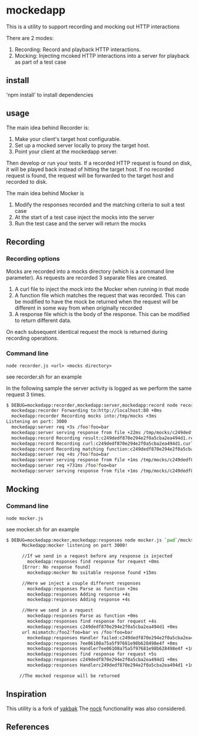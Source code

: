 # mockedapp

This is a utility to support recording and mocking out HTTP interactions

There are 2 modes:

1. Recording: Record and playback HTTP interactions.
2. Mocking: Injecting mcoked HTTP interactions into a server for playback as part of a test case

## install

'npm install' to install dependencies

## usage

The main idea behind Recorder is:

1. Make your client's target host configurable.
2. Set up a mocked server locally to proxy the target host.
3. Point your client at the mockedapp server.

Then develop or run your tests. If a recorded HTTP request is found on disk, it will be played back instead of hitting the target host. If no recorded request is found, the request will be forwarded to the target host and recorded to disk.

The main idea behind Mocker is

1. Modify the responses recorded and the matching criteria to suit a test case
2. At the start of a test case inject the mocks into the server
3. Run the test case and the server will return the mocks

## Recording

### Recording options

Mocks are recorded into a mocks directory (which is a command line parameter).
As requests are recorded 3 separate files are created.

1. A curl file to inject the mock into the Mocker when running in that mode
2. A function file which matches the request that was recorded.  This can be modified to have the mock be returned when the request will be different in some way from when originally recorded
3. A response file which is the body of the response. This can be modified to return different data.

On each subsequent identical request the mock is returned during recording operations.

### Command line

`node recorder.js <url> <mocks directory>`

see recorder.sh for an example

In the following sample the server activity is logged as we perform the same request 3 times.

``` bash
$ DEBUG=mockedapp:recorder,mockedapp:server,mockedapp:record node recorder.js http://localhost:80 /tmp/mocks
  mockedapp:recorder Forwarding to:http://localhost:80 +0ms
  mockedapp:recorder Recording mocks into:/tmp/mocks +3ms
Listening on port: 3000
  mockedapp:server req +3s /foo?foo=bar
  mockedapp:server serving response from file +22ms /tmp/mocks/c249dedf870e294e2f0a5cba2ea494d1
  mockedapp:record Recording result:c249dedf870e294e2f0a5cba2ea494d1.res +29ms
  mockedapp:record Recording curl:c249dedf870e294e2f0a5cba2ea494d1.curl +2ms
  mockedapp:record Recording matching function:c249dedf870e294e2f0a5cba2ea494d1.fn +0ms
  mockedapp:server req +4s /foo?foo=bar
  mockedapp:server serving response from file +1ms /tmp/mocks/c249dedf870e294e2f0a5cba2ea494d1
  mockedapp:server req +731ms /foo?foo=bar
  mockedapp:server serving response from file +1ms /tmp/mocks/c249dedf870e294e2f0a5cba2ea494d1
```

## Mocking

### Command line

`node mocker.js`

see mocker.sh for an example

```bash
$ DEBUG=mockedapp:mocker,mockedapp:responses node mocker.js `pwd`/mocks
      Mockedapp:mocker listening on port 3000!

      //If we send in a request before any response is injected  
        mockedapp:responses find response for request +0ms
      [Error: No response found]
        mockedapp:mocker No suitable response found +15ms

      //Here we inject a couple different responses                
        mockedapp:responses Parse as function +2ms
        mockedapp:responses Adding response +4s
        mockedapp:responses Adding response +4s

      //Here we send in a request  
        mockedapp:responses Parse as function +0ms
        mockedapp:responses find response for request +4s
        mockedapp:responses c249dedf870e294e2f0a5cba2ea494d1 +0ms
      url mismatch:/foo2?foo=bar vs /foo?foo=bar
        mockedapp:responses Handler failed:c249dedf870e294e2f0a5cba2ea494d1 +1ms
        mockedapp:responses 7ee06108a75a5f97681e98b628498e4f +0ms
        mockedapp:responses Handler7ee06108a75a5f97681e98b628498e4f +1ms
        mockedapp:responses find response for request +5s
        mockedapp:responses c249dedf870e294e2f0a5cba2ea494d1 +0ms
        mockedapp:responses Handlerc249dedf870e294e2f0a5cba2ea494d1 +1ms

     //The mocked response will be returned  
```

## Inspiration

This utility is a fork of [yakbak][1]
The [nock][3] functionality was also considered.

## References

[1]: https://www.npmjs.com/package/yakbak
[2]: http://code.flickr.net/2016/04/25/introducing-yakbak-record-and-playback-http-interactions-in-nodejs/
[3]: https://github.com/node-nock/nock

